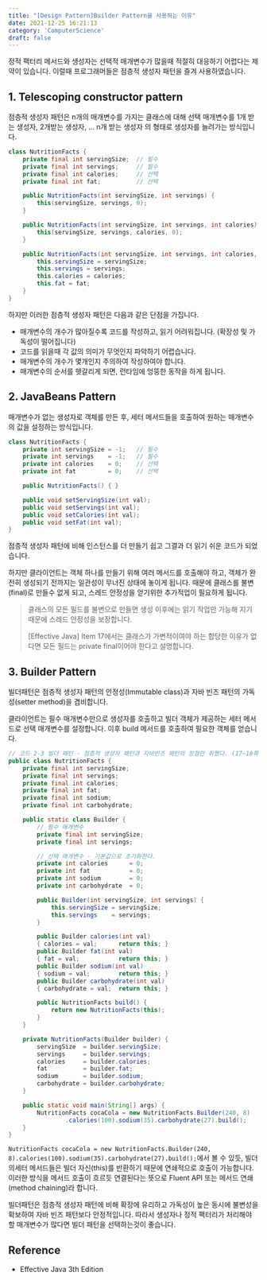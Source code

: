 ```yaml
---
title: "[Design Pattern]Builder Pattern을 사용하는 이유"
date: 2021-12-25 16:21:13
category: 'ComputerScience'
draft: false
---
```


정적 팩터리 메서드와 생성자는 선택적 매개변수가 많을때 적절히 대응하기 어렵다는 제약이 있습니다. 이럴때 프로그래머들은 점층적 생성자 패턴을 즐겨 사용하였습니다.

## 1. Telescoping constructor pattern

점층적 생성자 패턴은 n개의 매개변수를 가지는 클래스에 대해 선택 매개변수를 1개 받는 생성자, 2개받는 생성자, ... n개 받는 생성자 의 형태로 생성자를 늘려가는 방식입니다. 

```java
class NutritionFacts {
    private final int servingSize; 	// 필수
    private final int servings; 	// 필수
    private final int calories; 	// 선택
    private final int fat;			// 선택

    public NutritionFacts(int servingSize, int servings) {
        this(servingSize, servings, 0);
    }

    public NutritionFacts(int servingSize, int servings, int calories) {
        this(servingSize, servings, calories, 0);
    }

    public NutritionFacts(int servingSize, int servings, int calories, int fat) {
        this.servingSize = servingSize;
        this.servings = servings;
        this.calories = calories;
        this.fat = fat;
    }
}
```

하지만 이러한 점층적 생성자 패턴은 다음과 같은 단점을 가집니다.

- 매개변수의 개수가 많아질수록 코드를 작성하고, 읽기 어려워집니다. (확장성 및 가독성이 떨어집니다)
- 코드를 읽을때 각 값의 의미가 무엇인지 파악하기 어렵습니다.
- 매개변수의 개수가 몇개인지 주의하여 작성하여야 합니다.
- 매개변수의 순서를 헷갈리게 되면, 런타임에 엉뚱한 동작을 하게 됩니다.

## 2. JavaBeans Pattern

매개변수가 없는 생성자로 객체를 만든 후, 세터 메서드들을 호출하여 원하는 매개변수의 값을 설정하는 방식입니다.

```java
class NutritionFacts {
    private int servingSize = -1; 	// 필수
    private int servings	= -1; 	// 필수
    private int calories	= 0; 	// 선택
    private int fat	 		= 0;	// 선택

    public NutritionFacts() { }

    public void setServingSize(int val);
    public void setServings(int val);
    public void setCalories(int val);
    public void setFat(int val);
}
```

점층적 생성자 패턴에 비해 인스턴스를 더 만들기 쉽고 그결과 더 읽기 쉬운 코드가 되었습니다.

하지만 클라이언트는 객체 하나를 만들기 위해 여러 메서드를 호출해야 하고, 객체가 완전히 생성되기 전까지는 일관성이 무너진 상태에 놓이게 됩니다. 때문에 클래스를 불변(final)로 만들수 없게 되고, 스레드 안정성을 얻기위한 추가적업이 필요하게 됩니다.

> 클래스의 모든 필드를 불변으로 만들면 생성 이후에는 읽기 작업만 가능해 지기 때문에 스레드 안정성을 보장합니다.
>
> [Effective Java] Item 17에서는 클래스가 가변적이여야 하는 합당한 이유가 없다면 모든 필드는 private final이어야 한다고 설명합니다.

## 3. Builder Pattern

빌더패턴은 점층적 생성자 패턴의 안정성(Immutable class)과 자바 빈즈 패턴의 가독성(setter method)을 겸비합니다.

클라이언트는 필수 매개변수만으로 생성자를 호출하고 빌더 객체가 제공하는 세터 메서드로 선택 매개변수를 설정합니다. 이후 build 메서드를 호출하여 필요한 객체를 얻습니다.

```java
// 코드 2-3 빌더 패턴 - 점층적 생성자 패턴과 자바빈즈 패턴의 장점만 취했다. (17~18쪽)
public class NutritionFacts {
    private final int servingSize;
    private final int servings;
    private final int calories;
    private final int fat;
    private final int sodium;
    private final int carbohydrate;

    public static class Builder {
        // 필수 매개변수
        private final int servingSize;
        private final int servings;

        // 선택 매개변수 - 기본값으로 초기화한다.
        private int calories      = 0;
        private int fat           = 0;
        private int sodium        = 0;
        private int carbohydrate  = 0;

        public Builder(int servingSize, int servings) {
            this.servingSize = servingSize;
            this.servings    = servings;
        }

        public Builder calories(int val)
        { calories = val;      return this; }
        public Builder fat(int val)
        { fat = val;           return this; }
        public Builder sodium(int val)
        { sodium = val;        return this; }
        public Builder carbohydrate(int val)
        { carbohydrate = val;  return this; }

        public NutritionFacts build() {
            return new NutritionFacts(this);
        }
    }

    private NutritionFacts(Builder builder) {
        servingSize  = builder.servingSize;
        servings     = builder.servings;
        calories     = builder.calories;
        fat          = builder.fat;
        sodium       = builder.sodium;
        carbohydrate = builder.carbohydrate;
    }

    public static void main(String[] args) {
        NutritionFacts cocaCola = new NutritionFacts.Builder(240, 8)
                .calories(100).sodium(35).carbohydrate(27).build();
    }
}
```

`NutritionFacts cocaCola = new NutritionFacts.Builder(240, 8).calories(100).sodium(35).carbohydrate(27).build();`에서 볼 수 있듯, 빌더의세터 메서드들은 빌더 자신(this)를 반환하기 때문에 연쇄적으로 호출이 가능합니다. 이러한 방식을 메서드 호출이 흐르듯 연결된다는 뜻으로 Fluent API 또는 메서드 연쇄(method chaining)라 합니다.

빌더패턴은 점층적 생성자 패턴에 비해 확장에 유리하고 가독성이 높은 동시에 불변성을 확보하여 자바 빈즈 패턴보다 안정적입니다. 따라서 생성자나 정적 팩터리가 처리해야 할 매개변수가 많다면 빌더 패턴을 선택하는것이 좋습니다.

## Reference

- Effective Java 3th Edition
